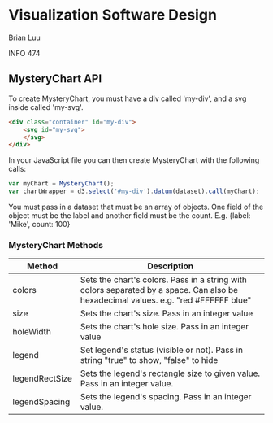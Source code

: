 # Visualization Software Design


Brian Luu

INFO 474


## MysteryChart API 

To create MysteryChart, you must have a div called 'my-div', and a svg inside called 'my-svg'.

``` html
<div class="container" id="my-div">
	<svg id="my-svg">
	</svg>
</div>
```

In your JavaScript file you can then create MysteryChart with the following calls:

``` javascript
var myChart = MysteryChart();
var chartWrapper = d3.select('#my-div').datum(dataset).call(myChart);
```

You must pass in a dataset that must be an array of objects. One field of the object must be the label and another field must be the count. E.g. {label: 'Mike', count: 100}


### MysteryChart Methods

| Method | Description |
| ------ | ----------- |
| colors | Sets the chart's colors. Pass in a string with colors separated by a space. Can also be hexadecimal values. e.g. "red #FFFFFF blue" |
| size | Sets the chart's size. Pass in an integer value |
| holeWidth | Sets the chart's hole size. Pass in an integer value |
| legend | Set legend's status (visible or not). Pass in string "true" to show, "false" to hide |
| legendRectSize | Sets the legend's rectangle size to given value. Pass in an integer value. |
| legendSpacing | Sets the legend's spacing. Pass in an integer value. |


